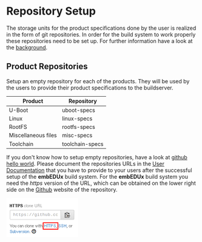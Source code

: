 # Repository Setup
The storage units for the product specifications done by the user is realized in
the form of git repositories. In order for the build system to work properly
these repositories need to be set up. For further information have a look at the
[background](../background.md).

## Product Repositories
Setup an empty repository for each of the products. They will be used by the
users to provide their product specifications to the buildserver.

Product | Repository
--- | ---
U-Boot | uboot-specs
Linux | linux-specs
RootFS | rootfs-specs
Miscellaneous files | misc-specs
Toolchain | toolchain-specs

If you don't know how to setup empty repositories, have a look at [github hello
world](https://guides.github.com/activities/hello-world/#repository). Please
document the repositories URLs in the [User
Documentation](post-install/user-documentation.md) that you have to provide to
your users after the successful setup of the **embEDUx** build system. For the
**embEDUx** build system you need the *https* version of the URL, which can be
obtained on the lower right side on the [Github](https://github.com) website of
the repository.

![Repository URL](setup/img/github_url.png)
